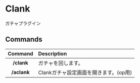 # Clank
ガチャプラグイン
## Commands
| Command | Description |
| :---: | :--- |
| __/clank__ | ガチャを回します。 |
| __/aclank__ | Clankガチャ設定画面を開きます。(op用) |
